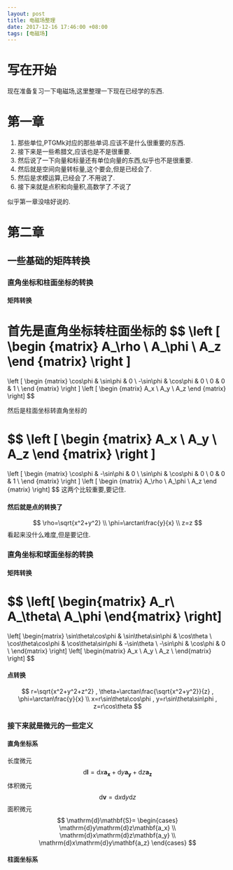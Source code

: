 ```yaml
---
layout: post
title: 电磁场整理
date: 2017-12-16 17:46:00 +08:00
tags: [电磁场]
---
```


# 写在开始
现在准备复习一下电磁场,这里整理一下现在已经学的东西.

# 第一章
1. 那些单位,PTGMk对应的那些单词.应该不是什么很重要的东西.
2. 接下来是一些希腊文,应该也是不是很重要.
3. 然后说了一下向量和标量还有单位向量的东西,似乎也不是很重要.
4. 然后就是空间向量转标量,这个要会,但是已经会了.
5. 然后是求模运算,已经会了.不用说了.
6. 接下来就是点积和向量积,高数学了.不说了

似乎第一章没啥好说的.

# 第二章
## 一些基础的矩阵转换
### 直角坐标和柱面坐标的转换
#### 矩阵转换
首先是直角坐标转柱面坐标的
$$
\left [
\begin {matrix}
A_\rho \\
A_\phi \\
A_z
\end {matrix}
\right ]
=
\left [
\begin {matrix}
\cos\phi & \sin\phi & 0 \\
-\sin\phi & \cos\phi & 0 \\
0 & 0 & 1 \\
\end {matrix}
\right ]
\left [
\begin {matrix}
A_x \\
A_y \\
A_z
\end {matrix}
\right]
$$

然后是柱面坐标转直角坐标的

$$
\left [
\begin {matrix}
A_x \\
A_y \\
A_z
\end {matrix}
\right ]
=
\left [
\begin {matrix}
\cos\phi & -\sin\phi & 0 \\
\sin\phi & \cos\phi & 0 \\
0 & 0 & 1 \\
\end {matrix}
\right ]
\left [
\begin {matrix}
A_\rho \\
A_\phi \\
A_z
\end {matrix}
\right]
$$
这两个比较重要,要记住.
#### 然后就是点的转换了
$$
\rho=\sqrt{x^2+y^2} \\
\phi=\arctan\frac{y}{x} \\
z=z
$$
看起来没什么难度,但是要记住.
### 直角坐标和球面坐标的转换
#### 矩阵转换
$$
\left[
\begin{matrix}
A_r\\
A_\theta\\
A_\phi
\end{matrix}
\right]
=
\left[
\begin{matrix}
\sin\theta\cos\phi & \sin\theta\sin\phi & \cos\theta \\
\cos\theta\cos\phi & \cos\theta\sin\phi & -\sin\theta \\
-\sin\phi & \cos\phi & 0 \\
\end{matrix}
\right]
\left[
\begin{matrix}
A_x \\
A_y \\
A_z \\
\end{matrix}
\right]
$$
#### 点转换
$$
r=\sqrt{x^2+y^2+z^2} ,
\theta=\arctan\frac{\sqrt{x^2+y^2}}{z} ,
\phi=\arctan\frac{y}{x} \\
x=r\sin\theta\cos\phi ,
y=r\sin\theta\sin\phi ,
z=r\cos\theta
$$
### 接下来就是微元的一些定义
#### 直角坐标系
长度微元
$$
\mathrm{d}\mathbf{l}=\mathrm{d}x\mathbf{a_x}+\mathrm{d}y\mathbf{a_y}+\mathrm{d}z\mathbf{a_z}
$$
体积微元
$$
\mathrm{d}\mathbf{v}=\mathrm{d}x\mathrm{d}y\mathrm{d}z
$$
面积微元
$$
\mathrm{d}\mathbf{S}=
\begin{cases}
\mathrm{d}y\mathrm{d}z\mathbf{a_x} \\
\mathrm{d}x\mathrm{d}z\mathbf{a_y} \\
\mathrm{d}x\mathrm{d}y\mathbf{a_z}
\end{cases}
$$

#### 柱面坐标系
